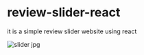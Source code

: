 # review-slider-react

it is a simple review slider website using react

![slider jpg](https://github.com/neemadeshwal/review-slider-react/assets/132614613/6dba3e82-9ab0-472c-a3d2-25e4a84187d9)
